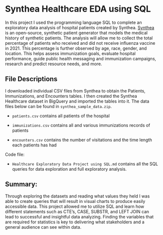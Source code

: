 # Synthea Healthcare EDA using SQL
In this project I used the programming language SQL to complete an exploratory data analysis of hospital patients created by Synthea. [Synthea](https://synthetichealth.github.io/synthea/) is an open-source, synthetic patient generator that models the medical history of synthetic patients.
The analysis will allow me to collect the total percentage of patients who received and did not receive influenza vaccine in 2021. This percentage is further observed by age, race, gender, and location. This helps assess immunization goals, evaluate hospital performance, guide public health messaging and immunization campaigns, research and predict resource needs, and more.

## File Descriptions

I downloaded individual CSV files from Synthea to obtain the Patients, Immunizations, and Encounters tables. I then created the Synthea Healthcare dataset in BigQuery and imported the tables into it. 
The data files below can be found in `synthea_sample_data.zip`. <br>

- `patients.csv` contains all patients of the hospital

- `immunizations.csv` contains all and various immunizations records of patients

- `encounters.csv` contains the number of visitations and the time length each patients has had

Code file:
- `Healthcare Exploratory Data Project using SQL.md` contains all the SQL queries for data exploration and full exploratory analysis. 

## Summary:
Through exploring the datasets and reading what values they held I was able to create queries that will result in visual charts to produce easily accessible data. This project allowed me to utilize SQL and learn how different statements such as CTE’s, CASE, SUBSTR, and LEFT JOIN can lead to successful and insightful data analyzing. Finding the variables that are required for statistics is key to delivering what stakeholders and a general audience can see within data.
